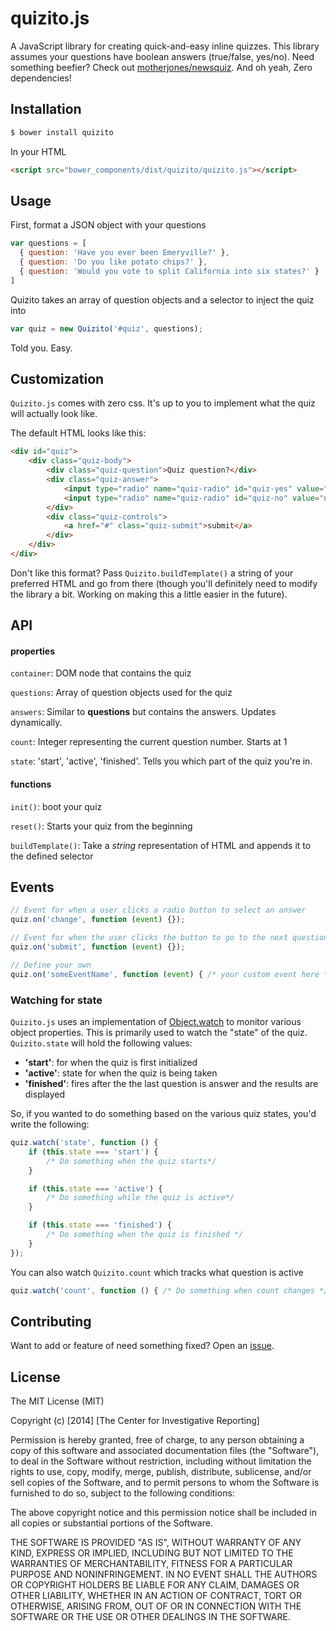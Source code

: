 # quizito.js

A JavaScript library for creating quick-and-easy inline quizzes. This library assumes your questions have boolean answers (true/false, yes/no). Need something beefier? Check out [motherjones/newsquiz](https://github.com/motherjones/newsquiz). And oh yeah, Zero dependencies!

## Installation
```bash
$ bower install quizito
```

In your HTML
```html
<script src="bower_components/dist/quizito/quizito.js"></script>
```

## Usage
First, format a JSON object with your questions

```js
var questions = [
  { question: 'Have you ever been Emeryville?' },
  { question: 'Do you like potato chips?' },
  { question: 'Would you vote to split California into six states?' }
]
```

Quizito takes an array of question objects and a selector to inject the quiz into
```js
var quiz = new Quizito('#quiz', questions);
```

Told you. Easy.

## Customization

`Quizito.js` comes with zero css. It's up to you to implement what the quiz will actually look like.

The default HTML looks like this:
```html
<div id="quiz">
    <div class="quiz-body">
        <div class="quiz-question">Quiz question?</div>
        <div class="quiz-answer">
            <input type="radio" name="quiz-radio" id="quiz-yes" value="yes"> Yes
            <input type="radio" name="quiz-radio" id="quiz-no" value="no"> No
        </div>
        <div class="quiz-controls">
            <a href="#" class="quiz-submit">submit</a>
        </div>
    </div>
</div>
```

Don't like this format? Pass `Quizito.buildTemplate()` a string of your preferred HTML and go from there (though you'll definitely need to modify the library a bit. Working on making this a little easier in the future).

## API
#### properties
`container`: DOM node that contains the quiz

`questions`: Array of question objects used for the quiz

`answers`: Similar to **questions** but contains the answers. Updates dynamically.

`count`: Integer representing the current question number. Starts at 1

`state`: 'start', 'active', 'finished'. Tells you which part of the quiz you're in.

#### functions
`init()`: boot your quiz

`reset()`: Starts your quiz from the beginning

`buildTemplate()`: Take a *string* representation of HTML and appends it to the defined selector


## Events
```js
// Event for when a user clicks a radio button to select an answer
quiz.on('change', function (event) {});

// Event for when the user clicks the button to go to the next question
quiz.on('submit', function (event) {});

// Define your own
quiz.on('someEventName', function (event) { /* your custom event here */ })
```

### Watching for state
`Quizito.js` uses an implementation of [Object.watch](https://developer.mozilla.org/en-US/docs/Web/JavaScript/Reference/Global_Objects/Object/watch) to monitor various object properties. This is primarily used to watch the "state" of the quiz. `Quizito.state` will hold the following values:

- **'start'**: for when the quiz is first initialized
- **'active'**: state for when the quiz is being taken
- **'finished'**: fires after the the last question is answer and the results are displayed


So, if you wanted to do something based on the various quiz states, you'd write the following:
```js
quiz.watch('state', function () {
    if (this.state === 'start') {
        /* Do something when the quiz starts*/
    }

    if (this.state === 'active') {
        /* Do something while the quiz is active*/
    }

    if (this.state === 'finished') {
        /* Do something when the quiz is finished */
    }
});
```

You can also watch `Quizito.count` which tracks what question is active
```js
quiz.watch('count', function () { /* Do something when count changes */ });
```

## Contributing
Want to add or feature of need something fixed? Open an [issue](https://github.com/cirlabs/Quizito/issues).

## License
The MIT License (MIT)

Copyright (c) [2014] [The Center for Investigative Reporting]

Permission is hereby granted, free of charge, to any person obtaining a copy
of this software and associated documentation files (the "Software"), to deal
in the Software without restriction, including without limitation the rights
to use, copy, modify, merge, publish, distribute, sublicense, and/or sell
copies of the Software, and to permit persons to whom the Software is
furnished to do so, subject to the following conditions:

The above copyright notice and this permission notice shall be included in all
copies or substantial portions of the Software.

THE SOFTWARE IS PROVIDED "AS IS", WITHOUT WARRANTY OF ANY KIND, EXPRESS OR
IMPLIED, INCLUDING BUT NOT LIMITED TO THE WARRANTIES OF MERCHANTABILITY,
FITNESS FOR A PARTICULAR PURPOSE AND NONINFRINGEMENT. IN NO EVENT SHALL THE
AUTHORS OR COPYRIGHT HOLDERS BE LIABLE FOR ANY CLAIM, DAMAGES OR OTHER
LIABILITY, WHETHER IN AN ACTION OF CONTRACT, TORT OR OTHERWISE, ARISING FROM,
OUT OF OR IN CONNECTION WITH THE SOFTWARE OR THE USE OR OTHER DEALINGS IN THE
SOFTWARE.